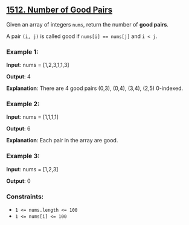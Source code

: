 ## [1512. Number of Good Pairs](https://leetcode.com/problems/number-of-good-pairs/)

Given an array of integers `nums`, return the number of **good pairs**.

A pair `(i, j)` is called good if `nums[i] == nums[j]` and `i < j`.


### Example 1:

**Input**: nums = [1,2,3,1,1,3]

**Output**: 4

**Explanation**: There are 4 good pairs (0,3), (0,4), (3,4), (2,5) 0-indexed.


### Example 2:

**Input**: nums = [1,1,1,1]

**Output**: 6

**Explanation**: Each pair in the array are good.


### Example 3:

**Input**: nums = [1,2,3]

**Output**: 0


### Constraints:

- `1 <= nums.length <= 100`
- `1 <= nums[i] <= 100`